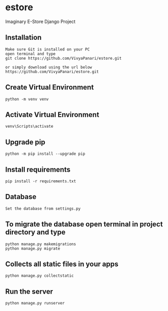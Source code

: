 # estore

Imaginary E-Store Django Project

## Installation

```
Make sure Git is installed on your PC
open terminal and type
git clone https://github.com/VivyaPanari/estore.git

or simply download using the url below
https://github.com/VivyaPanari/estore.git
```

## Create Virtual Environment

```
python -m venv venv
```

## Activate Virtual Environment

```
venv\Scripts\activate
```

## Upgrade pip

```
python -m pip install --upgrade pip
```

## Install requirements

```
pip install -r requirements.txt
```

## Database

```
Set the database from settings.py
```

## To migrate the database open terminal in project directory and type

```
python manage.py makemigrations
python manage.py migrate
```

## Collects all static files in your apps

```
python manage.py collectstatic
```

## Run the server

```
python manage.py runserver
```

